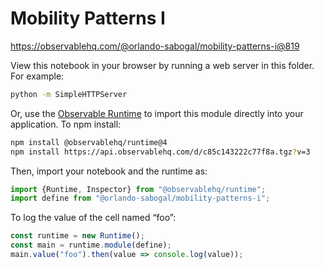 # Mobility Patterns I

https://observablehq.com/@orlando-sabogal/mobility-patterns-i@819

View this notebook in your browser by running a web server in this folder. For
example:

~~~sh
python -m SimpleHTTPServer
~~~

Or, use the [Observable Runtime](https://github.com/observablehq/runtime) to
import this module directly into your application. To npm install:

~~~sh
npm install @observablehq/runtime@4
npm install https://api.observablehq.com/d/c85c143222c77f8a.tgz?v=3
~~~

Then, import your notebook and the runtime as:

~~~js
import {Runtime, Inspector} from "@observablehq/runtime";
import define from "@orlando-sabogal/mobility-patterns-i";
~~~

To log the value of the cell named “foo”:

~~~js
const runtime = new Runtime();
const main = runtime.module(define);
main.value("foo").then(value => console.log(value));
~~~
